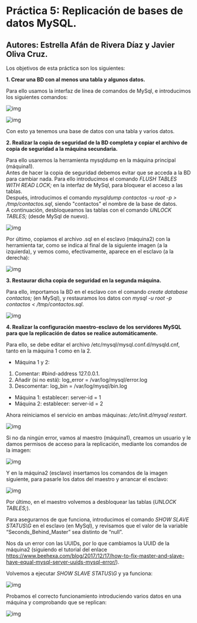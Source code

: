 # Práctica 5: Replicación de bases de datos MySQL.
## Autores: Estrella Afán de Rivera Díaz y Javier Oliva Cruz.


Los objetivos de esta práctica son los siguientes: 

**1. Crear una BD con al menos una tabla y algunos datos.**

Para ello usamos la interfaz de línea de comandos de MySql, e introducimos los siguientes comandos:

![img](https://github.com/estrella415/SWAP/blob/master/Practica5/1.png)

![img](https://github.com/estrella415/SWAP/blob/master/Practica5/2.png)

Con esto ya tenemos una base de datos con una tabla y varios datos.

**2. Realizar la copia de seguridad de la BD completa y copiar el archivo de copia de seguridad a la máquina secundaria.**

Para ello  usaremos la herramienta mysqldump en la máquina principal (máquina1).  
Antes de hacer la copia de seguridad debemos evitar que se acceda a la BD para cambiar nada. Para ello introducimos el comando 
*FLUSH TABLES WITH READ LOCK;* en la interfaz de MySql, para bloquear el acceso a las tablas.   
Después, introducimos el comando *mysqldump contactos -u root -p > /tmp/contactos.sql*, siendo "contactos" el nombre de la base de datos.  
A continuación, desbloqueamos las tablas con el comando *UNLOCK TABLES;* (desde MySql de nuevo).

![img](https://github.com/estrella415/SWAP/blob/master/Practica5/3.png)


Por último, copiamos el archivo .sql en el esclavo (máquina2) con la herramienta tar, como se indica al final de la siguiente imagen (a la izquierda), 
y vemos como, efectivamente, aparece en el esclavo (a la derecha):

![img](https://github.com/estrella415/SWAP/blob/master/Practica5/4.png)

**3. Restaurar dicha copia de seguridad en la segunda máquina.**

Para ello, importamos la BD en el esclavo con el comando *create database contactos;* (en MySql), y restauramos los datos con *mysql -u root -p contactos < /tmp/contactos.sql*.

![img](https://github.com/estrella415/SWAP/blob/master/Practica5/5.png)

**4. Realizar la configuración maestro-esclavo de los servidores MySQL para que la replicación de datos se realice automáticamente.**

Para ello, se debe editar el archivo /etc/mysql/mysql.conf.d/mysqld.cnf, tanto en la máquina 1 como en la 2.   
- Máquina 1 y 2:
1. Comentar: #bind-address 127.0.0.1.
2. Añadir (si no está): log_error = /var/log/mysql/error.log
3. Descomentar: log_bin = /var/log/mysql/bin.log  

- Máquina 1: establecer: server-id = 1
- Máquina 2: establecer: server-id = 2  

Ahora reiniciamos el servicio en ambas máquinas: */etc/init.d/mysql restart*.

![img](https://github.com/estrella415/SWAP/blob/master/Practica5/6.png)

Si no da ningún error, vamos al maestro (máquina1), creamos un usuario y le damos permisos de acceso para la replicación, mediante los comandos de la imagen:

![img](https://github.com/estrella415/SWAP/blob/master/Practica5/7.png)

Y en la máquina2 (esclavo) insertamos los comandos de la imagen siguiente, para pasarle los datos del maestro y arrancar el esclavo:

![img](https://github.com/estrella415/SWAP/blob/master/Practica5/8.png)

Por último, en el maestro volvemos a desbloquear las tablas (*UNLOCK TABLES;*).  

Para asegurarnos de que funciona, introducimos el comando *SHOW SLAVE STATUS\G* en el esclavo (en MySql), y revisamos que el valor de la variable “Seconds_Behind_Master” sea distinto de “null”.  

Nos da un error con las UUIDs, por lo que cambiamos la UUID de la máquina2 (siguiendo el tutorial del enlace https://www.beehexa.com/blog/2017/12/17/how-to-fix-master-and-slave-have-equal-mysql-server-uuids-mysql-error/).  

Volvemos a ejecutar *SHOW SLAVE STATUS\G* y ya funciona:

![img](https://github.com/estrella415/SWAP/blob/master/Practica5/9.png)

Probamos el correcto funcionamiento introduciendo varios datos en una máquina y comprobando que se replican:

![img](https://github.com/estrella415/SWAP/blob/master/Practica5/10.png)
